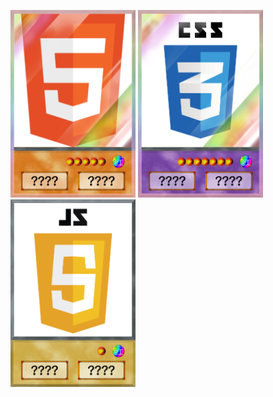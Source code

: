 <img src="https://github.com/Hitsuji6/Hitsuji6/blob/56a4ac02b08c0918e91d3f577203a06f061b19b2/HTML.png" title="HTML" width="200px" height="300px"> <img src="https://github.com/Hitsuji6/Hitsuji6/blob/56a4ac02b08c0918e91d3f577203a06f061b19b2/CSS.png" title="CSS" width="200px" height="300px"> <img src="https://github.com/Hitsuji6/Hitsuji6/blob/56a4ac02b08c0918e91d3f577203a06f061b19b2/JS.png" title="JS" width="200px" height="300px">
